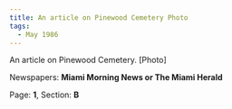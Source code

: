 ```yaml
---  
title: An article on Pinewood Cemetery Photo  
tags:  
  - May 1986  
---  
```

  
An article on Pinewood Cemetery. [Photo]  
  
Newspapers: **Miami Morning News or The Miami Herald**  
  
Page: **1**, Section: **B** 
